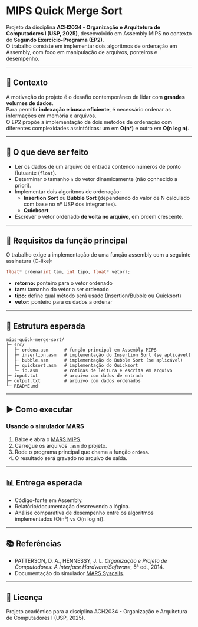 # MIPS Quick Merge Sort

Projeto da disciplina **ACH2034 - Organização e Arquitetura de Computadores I (USP, 2025)**, desenvolvido em Assembly MIPS no contexto do **Segundo Exercício-Programa (EP2)**.  
O trabalho consiste em implementar dois algoritmos de ordenação em Assembly, com foco em manipulação de arquivos, ponteiros e desempenho. 

---

## 📖 Contexto

A motivação do projeto é o desafio contemporâneo de lidar com **grandes volumes de dados**.  
Para permitir **indexação e busca eficiente**, é necessário ordenar as informações em memória e arquivos.  
O EP2 propõe a implementação de dois métodos de ordenação com diferentes complexidades assintóticas: um em **O(n²)** e outro em **O(n log n)**. 

---

## 📝 O que deve ser feito

- Ler os dados de um arquivo de entrada contendo números de ponto flutuante (`float`).  
- Determinar o tamanho `n` do vetor dinamicamente (não conhecido a priori).  
- Implementar dois algoritmos de ordenação:
  - **Insertion Sort** ou **Bubble Sort** (dependendo do valor de N calculado com base no nº USP dos integrantes).  
  - **Quicksort**.  
- Escrever o vetor ordenado **de volta no arquivo**, em ordem crescente. 

---

## 🧩 Requisitos da função principal

O trabalho exige a implementação de uma função assembly com a seguinte assinatura (C-like):

```c
float* ordena(int tam, int tipo, float* vetor);
```

- **retorno:** ponteiro para o vetor ordenado  
- **tam:** tamanho do vetor a ser ordenado  
- **tipo:** define qual método será usado (Insertion/Bubble ou Quicksort)  
- **vetor:** ponteiro para os dados a ordenar 

---

## 📂 Estrutura esperada

```
mips-quick-merge-sort/
├─ src/
│  ├─ ordena.asm      # função principal em Assembly MIPS
│  ├─ insertion.asm   # implementação do Insertion Sort (se aplicável)
│  ├─ bubble.asm      # implementação do Bubble Sort (se aplicável)
│  ├─ quicksort.asm   # implementação do Quicksort
│  └─ io.asm          # rotinas de leitura e escrita em arquivo
├─ input.txt          # arquivo com dados de entrada
├─ output.txt         # arquivo com dados ordenados
└─ README.md
```

---

## ▶️ Como executar

### Usando o simulador MARS
1. Baixe e abra o [MARS MIPS](http://courses.missouristate.edu/kenvollmar/mars/).  
2. Carregue os arquivos `.asm` do projeto.  
3. Rode o programa principal que chama a função `ordena`.  
4. O resultado será gravado no arquivo de saída. 

---

## 📊 Entrega esperada

- Código-fonte em Assembly.  
- Relatório/documentação descrevendo a lógica.  
- Análise comparativa de desempenho entre os algoritmos implementados (O(n²) vs O(n log n)). 

---

## 📚 Referências

- PATTERSON, D. A., HENNESSY, J. L. *Organização e Projeto de Computadores: A Interface Hardware/Software*, 5ª ed., 2014.  
- Documentação do simulador [MARS Syscalls](http://courses.missouristate.edu/kenvollmar/mars/help/syscallhelp.html).

---

## 📄 Licença

Projeto acadêmico para a disciplina ACH2034 - Organização e Arquitetura de Computadores I (USP, 2025).
